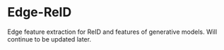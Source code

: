 # Edge-ReID
Edge feature extraction for ReID and features of generative models. Will continue to be updated later.
